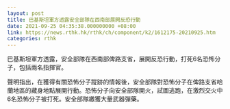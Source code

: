 ```yaml
---
layout: post
title: 巴基斯坦軍方透露安全部隊在西南部展開反恐行動
date: 2021-09-25 04:35:38.000000000 +08:00
link: https://news.rthk.hk/rthk/ch/component/k2/1612175-20210925.htm
categories: rthk
---
```


巴基斯坦軍方透露，安全部隊在西南部俾路支省，展開反恐行動，打死6名恐怖分子，包括兩名指揮官。

聲明指出，在獲得有關恐怖分子蹤跡的情報後，安全部隊對恐怖分子在俾路支省哈蘭地區的藏身地點展開行動。恐怖分子向安全部隊開火，試圖逃跑，在激烈交火中6名恐怖分子被打死。安全部隊繳獲大量武器彈藥。
